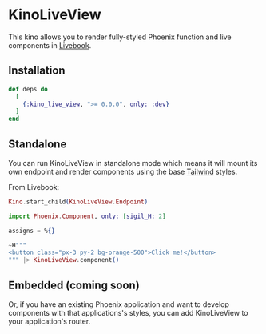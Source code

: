 # KinoLiveView

This kino allows you to render fully-styled Phoenix function and live components in [Livebook](https://livebook.dev).

## Installation

```elixir
def deps do
  [
    {:kino_live_view, ">= 0.0.0", only: :dev}
  ]
end
```

## Standalone

You can run KinoLiveView in standalone mode which means it will mount its own endpoint and render components using the base [Tailwind](https://tailwindcss.com/docs/installation/play-cdn) styles.

From Livebook:

```elixir
Kino.start_child(KinoLiveView.Endpoint)

import Phoenix.Component, only: [sigil_H: 2]

assigns = %{}

~H"""
<button class="px-3 py-2 bg-orange-500">Click me!</button>
""" |> KinoLiveView.component()
```

## Embedded (coming soon)

Or, if you have an existing Phoenix application and want to develop components with that applications's styles,
you can add KinoLiveView to your application's router.
